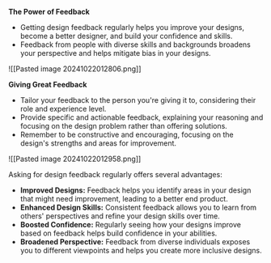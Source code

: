 **The Power of Feedback**
- Getting design feedback regularly helps you improve your designs, become a better designer, and build your confidence and skills.
- Feedback from people with diverse skills and backgrounds broadens your perspective and helps mitigate bias in your designs.

![[Pasted image 20241022012806.png]]

**Giving Great Feedback**
- Tailor your feedback to the person you're giving it to, considering their role and experience level.
- Provide specific and actionable feedback, explaining your reasoning and focusing on the design problem rather than offering solutions.
- Remember to be constructive and encouraging, focusing on the design's strengths and areas for improvement.

![[Pasted image 20241022012958.png]]

Asking for design feedback regularly offers several advantages:

- **Improved Designs:** Feedback helps you identify areas in your design that might need improvement, leading to a better end product.
- **Enhanced Design Skills:** Consistent feedback allows you to learn from others' perspectives and refine your design skills over time.
- **Boosted Confidence:** Regularly seeing how your designs improve based on feedback helps build confidence in your abilities.
- **Broadened Perspective:** Feedback from diverse individuals exposes you to different viewpoints and helps you create more inclusive designs.